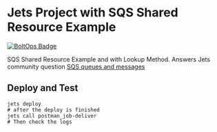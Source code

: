 # Jets Project with SQS Shared Resource Example

[![BoltOps Badge](https://img.boltops.com/boltops/badges/boltops-badge.png)](https://www.boltops.com)

SQS Shared Resource Example and with Lookup Method. Answers Jets community question [SQS queues and messages](https://community.rubyonjets.com/t/sqs-queues-and-messages/187/3)

## Deploy and Test

    jets deploy
    # after the deploy is finished
    jets call postman_job-deliver
    # Then check the logs
